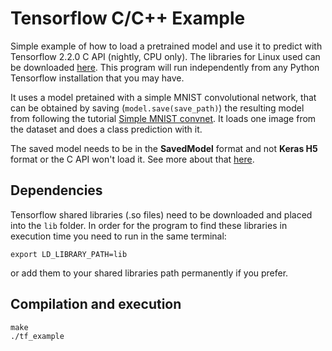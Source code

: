# Tensorflow C/C++ Example

Simple example of how to load a pretrained model and use it to predict with Tensorflow 2.2.0 C API (nightly, CPU only). The libraries for Linux  used can be downloaded [here](https://storage.googleapis.com/tensorflow-nightly/github/tensorflow/lib_package/libtensorflow-cpu-linux-x86_64.tar.gz). This program will run independently from any Python Tensorflow installation that you may have.

It uses a model pretained with a simple MNIST convolutional network, that can be obtained by saving (`model.save(save_path)`) the resulting model from following the tutorial [Simple MNIST convnet](https://keras.io/examples/vision/mnist_convnet/). It loads one image from the dataset and does a class prediction with it.

The saved model needs to be in the **SavedModel** format and not **Keras H5** format or the C API won't load it. See more about that [here](https://www.tensorflow.org/guide/keras/save_and_serialize).

## Dependencies
Tensorflow shared libraries (.so files) need to be downloaded and placed into the `lib` folder. In order for the program to find these libraries in execution time you need to run in the same terminal:
```
export LD_LIBRARY_PATH=lib
```
or add them to your shared libraries path permanently if you prefer.

## Compilation and execution
```
make
./tf_example
```